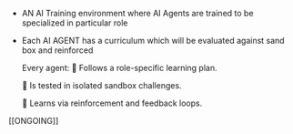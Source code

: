 - AN AI Training environment where AI Agents are trained to be specialized in particular role
- Each AI AGENT has a curriculum which will be evaluated against sand box and reinforced

  Every agent:
    📘 Follows a role-specific learning plan.

    🧪 Is tested in isolated sandbox challenges.

    🔁 Learns via reinforcement and feedback loops.

[[ONGOING]]
